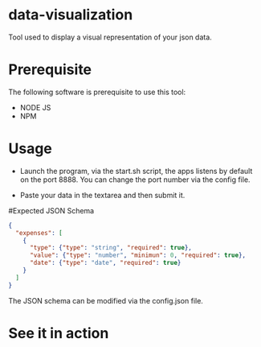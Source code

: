 # data-visualization

Tool used to display a visual representation of your json data.

# Prerequisite

The following software is prerequisite to use this tool:

* NODE JS 
* NPM

# Usage

* Launch the program, via the start.sh script, the apps listens by default on the port 8888. 
You can change the port number via the config file.

* Paste your data in the textarea and then submit it.

#Expected JSON Schema

```JSON
{
  "expenses": [
    {
      "type": {"type": "string", "required": true},
      "value": {"type": "number", "minimun": 0, "required": true},
      "date": {"type": "date", "required": true}
    }
  ]
}

```

The JSON schema can be modified via the config.json file.


# See it in action

